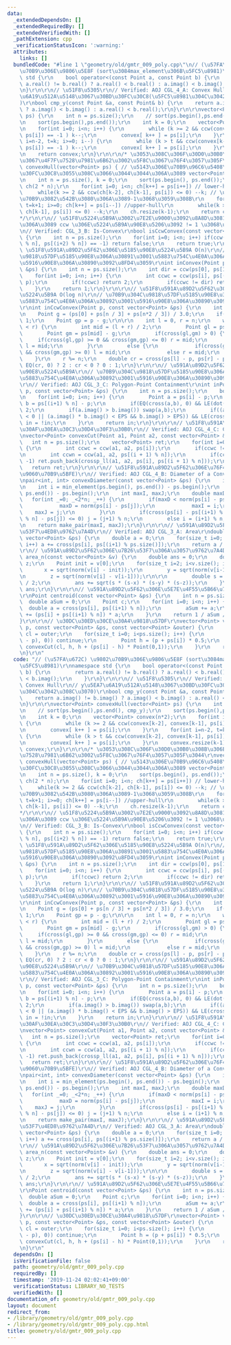 ```yaml
---
data:
  _extendedDependsOn: []
  _extendedRequiredBy: []
  _extendedVerifiedWith: []
  _pathExtension: cpp
  _verificationStatusIcon: ':warning:'
  attributes:
    links: []
  bundledCode: "#line 1 \"geometry/old/gmtr_009_poly.cpp\"\n// (\u57FA\u672C) \u9802\
    \u70B9\u306E\u9806\u5E8F (sort\u3084max_element\u306B\u5FC5\u8981)\r\nnamespace\
    \ std {\r\n    bool operator<(const Point a, const Point b) {\r\n        return\
    \ a.real() != b.real() ? a.real() < b.real() : a.imag() < b.imag();\r\n    }\r\
    \n}\r\n\r\n// \u51F8\u5305\r\n// Verified: AOJ CGL_4_A: Convex Hull\r\n// y\u5EA7\
    \u6A19\u512A\u5148\u3067\u30BD\u30FC\u30C8(\u5FC5\u8981\u304C\u3042\u308C\u3070\
    )\r\nbool cmp_y(const Point &a, const Point& b) {\r\n    return a.imag() != b.imag()\
    \ ? a.imag() < b.imag() : a.real() < b.real();\r\n}\r\n\r\nvector<Point> convexHull(vector<Point>\
    \ ps) {\r\n    int n = ps.size();\r\n    // sort(ps.begin(),ps.end(), cmp_y);\r\
    \n    sort(ps.begin(),ps.end());\r\n    int k = 0;\r\n    vector<Point> convex(n*2);\r\
    \n    for(int i=0; i<n; i++) {\r\n        while (k >= 2 && ccw(convex[k-2], convex[k-1],\
    \ ps[i]) == -1 ) k--;\r\n        convex[ k++ ] = ps[i];\r\n    }\r\n    for(int\
    \ i=n-2, t=k; i>=0; i--) {\r\n        while (k > t && ccw(convex[k-2], convex[k-1],\
    \ ps[i]) == -1 ) k--;\r\n        convex[ k++ ] = ps[i];\r\n    }\r\n    convex.resize(k-1);\r\
    \n    return convex;\r\n}\r\n\r\n/* \u3053\u308C\u306F\u30D0\u30B0\u308B\u306E\
    \u3067\u4F7F\u7528\u7981\u6B62\u3002\u5F8C\u3067\u76F4\u3057\u305F\u3044\r\nvector<Point>\
    \ convexHull(vector<Point> ps) { // \u5143\u306E\u70B9\u96C6\u5408\u304C\u30BD\
    \u30FC\u30C8\u3055\u308C\u3066\u3044\u3044\u306A\u3089 vector<Point> & \u306B\r\
    \n    int n = ps.size(), k = 0;\r\n    sort(ps.begin(), ps.end());\r\n    vector<Point>\
    \ ch(2 * n);\r\n    for(int i=0; i<n; ch[k++] = ps[i++]) // lower-hull\r\n   \
    \     while(k >= 2 && ccw(ch[k-2], ch[k-1], ps[i]) <= 0) --k; // \u4F59\u8A08\u306A\
    \u70B9\u3082\u542B\u3080\u306A\u3089-1\u3068\u3059\u308B\r\n    for(int i=n-2,\
    \ t=k+1; i>=0; ch[k++] = ps[i--]) //upper-hull\r\n        while(k >= t && ccw(ch[k-2],\
    \ ch[k-1], ps[i]) <= 0) --k;\r\n    ch.resize(k-1);\r\n    return ch;\r\n}\r\n\
    */\r\n\r\n// \u51F8\u5224\u5B9A\u3002\u7E2E\u9000\u3092\u8A8D\u3081\u306A\u3044\
    \u306A\u3089 ccw \u306E\u5224\u5B9A\u90E8\u5206\u3092 != 1 \u3068\u3059\u308B\r\
    \n// Verified: CGL_3_B: Is-Convex\r\nbool isCcwConvex(const vector<Point> &ps)\
    \ {\r\n    int n = ps.size();\r\n    for(int i=0; i<n; i++) if(ccw(ps[i], ps[(i+1)\
    \ % n], ps[(i+2) % n]) == -1) return false;\r\n    return true;\r\n}\r\n\r\n//\
    \ \u51F8\u591A\u89D2\u5F62\u306E\u5185\u90E8\u5224\u5B9A O(n)\r\n// \u70B9\u304C\
    \u9818\u57DF\u5185\u90E8\u306A\u30891\u3001\u5883\u754C\u4E0A\u306A\u30892\u3001\
    \u5916\u90E8\u306A\u30890\u3092\u8FD4\u3059\r\nint inConvex(Point p, const vector<Point>\
    \ &ps) {\r\n    int n = ps.size();\r\n    int dir = ccw(ps[0], ps[1], p);\r\n\
    \    for(int i=0; i<n; i++) {\r\n        int ccwc = ccw(ps[i], ps[(i+1) % n],\
    \ p);\r\n        if(!ccwc) return 2;\r\n        if(ccwc != dir) return 0;\r\n\
    \    }\r\n    return 1;\r\n}\r\n\r\n// \u51F8\u591A\u89D2\u5F62\u306E\u5185\u90E8\
    \u5224\u5B9A O(log n)\r\n// \u70B9\u304C\u9818\u57DF\u5185\u90E8\u306A\u30891\u3001\
    \u5883\u754C\u4E0A\u306A\u30892\u3001\u5916\u90E8\u306A\u30890\u3092\u8FD4\u3059\
    \r\nint inCcwConvex(Point p, const vector<Point> &ps) {\r\n    int n = ps.size();\r\
    \n    Point g = (ps[0] + ps[n / 3] + ps[n*2 / 3]) / 3.0;\r\n    if(g == p) return\
    \ 1;\r\n    Point gp = p - g;\r\n\r\n    int l = 0, r = n;\r\n    while(l + 1\
    \ < r) {\r\n        int mid = (l + r) / 2;\r\n        Point gl = ps[l] - g;\r\n\
    \        Point gm = ps[mid] - g;\r\n        if(cross(gl,gm) > 0) {\r\n       \
    \     if(cross(gl,gp) >= 0 && cross(gm,gp) <= 0) r = mid;\r\n            else\
    \ l = mid;\r\n        }\r\n        else {\r\n            if(cross(gl,gp) <= 0\
    \ && cross(gm,gp) >= 0) l = mid;\r\n            else r = mid;\r\n        }\r\n\
    \    }\r\n    r %= n;\r\n    double cr = cross(ps[l] - p, ps[r] - p);\r\n    return\
    \ EQ(cr, 0) ? 2 : cr < 0 ? 0 : 1;\r\n}\r\n\r\n// \u591A\u89D2\u5F62\u306E\u5185\
    \u90E8\u5224\u5B9A\r\n// \u70B9\u304C\u9818\u57DF\u5185\u90E8\u306A\u30891\u3001\
    \u5883\u754C\u4E0A\u306A\u30892\u3001\u5916\u90E8\u306A\u30890\u3092\u8FD4\u3059\
    \r\n// Verified: AOJ CGL_3_C: Polygon-Point Containment\r\nint inPolygon(Point\
    \ p, const vector<Point> &ps) {\r\n    int n = ps.size();\r\n    bool in = false;\r\
    \n    for(int i=0; i<n; i++) {\r\n        Point a = ps[i] - p;\r\n        Point\
    \ b = ps[(i+1) % n] - p;\r\n        if(EQ(cross(a,b), 0) && LE(dot(a,b), 0)) return\
    \ 2;\r\n        if(a.imag() > b.imag()) swap(a,b);\r\n        if((a.imag() * b.imag()\
    \ < 0 || (a.imag() * b.imag() < EPS && b.imag() > EPS)) && LE(cross(a,b), 0))\
    \ in = !in;\r\n    }\r\n    return in;\r\n}\r\n\r\n// \u51F8\u591A\u89D2\u5F62\
    \u30AF\u30EA\u30C3\u30D4\u30F3\u30B0\r\n// Verified: AOJ CGL_4_C: Convex Cut\r\
    \nvector<Point> convexCut(Point a1, Point a2, const vector<Point> &ps) {\r\n \
    \   int n = ps.size();\r\n    vector<Point> ret;\r\n    for(int i=0; i<n; i++)\
    \ {\r\n        int ccwc = ccw(a1, a2, ps[i]);\r\n        if(ccwc != -1) ret.push_back(ps[i]);\r\
    \n        int ccwn = ccw(a1, a2, ps[(i + 1) % n]);\r\n        if(ccwc * ccwn ==\
    \ -1) ret.push_back(crossp_ll(a1, a2, ps[i], ps[(i + 1) % n]));\r\n    }\r\n \
    \   return ret;\r\n}\r\n\r\n// \u51F8\u591A\u89D2\u5F62\u306E\u76F4\u5F84 (\u6700\
    \u9060\u70B9\u5BFE)\r\n// Verified: AOJ CGL_4_B: Diameter of a Convex Polygon\r\
    \npair<int, int> convexDiameter(const vector<Point> &ps) {\r\n    int n = ps.size();\r\
    \n    int i = min_element(ps.begin(), ps.end()) - ps.begin();\r\n    int j = max_element(ps.begin(),\
    \ ps.end()) - ps.begin();\r\n    int maxI, maxJ;\r\n    double maxD = 0;\r\n \
    \   for(int _=0; _<2*n; _++) {\r\n        if(maxD < norm(ps[i] - ps[j])) {\r\n\
    \            maxD = norm(ps[i] - ps[j]);\r\n            maxI = i;\r\n        \
    \    maxJ = j;\r\n        }\r\n        if(cross(ps[i] - ps[(i+1) % n], ps[(j+1)\
    \ % n] - ps[j]) <= 0) j = (j+1) % n;\r\n        else i = (i+1) % n;\r\n    }\r\
    \n    return make_pair(maxI, maxJ);\r\n}\r\n\r\n// \u591A\u89D2\u5F62\u306E\u7B26\
    \u53F7\u4ED8\u9762\u7A4D\r\n// Verified: AOJ CGL_3_A: Area\r\ndouble area(const\
    \ vector<Point> &ps) {\r\n    double a = 0;\r\n    for(size_t i=0; i<ps.size();\
    \ i++) a += cross(ps[i], ps[(i+1) % ps.size()]);\r\n    return a / 2;\r\n}\r\n\
    \r\n// \u591A\u89D2\u5F62\u306E\u7B26\u53F7\u306A\u3057\u9762\u7A4D\r\ndouble\
    \ area_n(const vector<Point> &v) {\r\n    double ans = 0;\r\n    double x, y,\
    \ z;\r\n    Point init = v[0];\r\n    for(size_t i=2; i<v.size(); i++) {\r\n \
    \       x = sqrt(norm(v[i] - init));\r\n        y = sqrt(norm(v[i-1] - init));\r\
    \n        z = sqrt(norm(v[i] - v[i-1]));\r\n\r\n        double s = (x + y + z)\
    \ / 2;\r\n        ans += sqrt(s * (s-x) * (s-y) * (s-z));\r\n    }\r\n    return\
    \ ans;\r\n}\r\n\r\n// \u591A\u89D2\u5F62\u306E\u5E7E\u4F55\u5B66\u7684\u91CD\u5FC3\
    \r\nPoint centroid(const vector<Point> &ps) {\r\n    int n = ps.size();\r\n  \
    \  double aSum = 0;\r\n    Point c;\r\n    for(int i=0; i<n; i++) {\r\n      \
    \  double a = cross(ps[i], ps[(i+1) % n]);\r\n        aSum += a;\r\n        c\
    \ += (ps[i] + ps[(i+1) % n]) * a;\r\n    }\r\n    return 1 / aSum / 3 * c;\r\n\
    }\r\n\r\n// \u30DC\u30ED\u30CE\u30A4\u9818\u57DF\r\nvector<Point> voronoiCell(Point\
    \ p, const vector<Point> &ps, const vector<Point> &outer) {\r\n    vector<Point>\
    \ cl = outer;\r\n    for(size_t i=0; i<ps.size(); i++) {\r\n        if(EQ(norm(ps[i]\
    \ - p), 0)) continue;\r\n        Point h = (p + ps[i]) * 0.5;\r\n        cl =\
    \ convexCut(cl, h, h + (ps[i] - h) * Point(0,1));\r\n    }\r\n    return cl;\r\
    \n}\r\n"
  code: "// (\u57FA\u672C) \u9802\u70B9\u306E\u9806\u5E8F (sort\u3084max_element\u306B\
    \u5FC5\u8981)\r\nnamespace std {\r\n    bool operator<(const Point a, const Point\
    \ b) {\r\n        return a.real() != b.real() ? a.real() < b.real() : a.imag()\
    \ < b.imag();\r\n    }\r\n}\r\n\r\n// \u51F8\u5305\r\n// Verified: AOJ CGL_4_A:\
    \ Convex Hull\r\n// y\u5EA7\u6A19\u512A\u5148\u3067\u30BD\u30FC\u30C8(\u5FC5\u8981\
    \u304C\u3042\u308C\u3070)\r\nbool cmp_y(const Point &a, const Point& b) {\r\n\
    \    return a.imag() != b.imag() ? a.imag() < b.imag() : a.real() < b.real();\r\
    \n}\r\n\r\nvector<Point> convexHull(vector<Point> ps) {\r\n    int n = ps.size();\r\
    \n    // sort(ps.begin(),ps.end(), cmp_y);\r\n    sort(ps.begin(),ps.end());\r\
    \n    int k = 0;\r\n    vector<Point> convex(n*2);\r\n    for(int i=0; i<n; i++)\
    \ {\r\n        while (k >= 2 && ccw(convex[k-2], convex[k-1], ps[i]) == -1 ) k--;\r\
    \n        convex[ k++ ] = ps[i];\r\n    }\r\n    for(int i=n-2, t=k; i>=0; i--)\
    \ {\r\n        while (k > t && ccw(convex[k-2], convex[k-1], ps[i]) == -1 ) k--;\r\
    \n        convex[ k++ ] = ps[i];\r\n    }\r\n    convex.resize(k-1);\r\n    return\
    \ convex;\r\n}\r\n\r\n/* \u3053\u308C\u306F\u30D0\u30B0\u308B\u306E\u3067\u4F7F\
    \u7528\u7981\u6B62\u3002\u5F8C\u3067\u76F4\u3057\u305F\u3044\r\nvector<Point>\
    \ convexHull(vector<Point> ps) { // \u5143\u306E\u70B9\u96C6\u5408\u304C\u30BD\
    \u30FC\u30C8\u3055\u308C\u3066\u3044\u3044\u306A\u3089 vector<Point> & \u306B\r\
    \n    int n = ps.size(), k = 0;\r\n    sort(ps.begin(), ps.end());\r\n    vector<Point>\
    \ ch(2 * n);\r\n    for(int i=0; i<n; ch[k++] = ps[i++]) // lower-hull\r\n   \
    \     while(k >= 2 && ccw(ch[k-2], ch[k-1], ps[i]) <= 0) --k; // \u4F59\u8A08\u306A\
    \u70B9\u3082\u542B\u3080\u306A\u3089-1\u3068\u3059\u308B\r\n    for(int i=n-2,\
    \ t=k+1; i>=0; ch[k++] = ps[i--]) //upper-hull\r\n        while(k >= t && ccw(ch[k-2],\
    \ ch[k-1], ps[i]) <= 0) --k;\r\n    ch.resize(k-1);\r\n    return ch;\r\n}\r\n\
    */\r\n\r\n// \u51F8\u5224\u5B9A\u3002\u7E2E\u9000\u3092\u8A8D\u3081\u306A\u3044\
    \u306A\u3089 ccw \u306E\u5224\u5B9A\u90E8\u5206\u3092 != 1 \u3068\u3059\u308B\r\
    \n// Verified: CGL_3_B: Is-Convex\r\nbool isCcwConvex(const vector<Point> &ps)\
    \ {\r\n    int n = ps.size();\r\n    for(int i=0; i<n; i++) if(ccw(ps[i], ps[(i+1)\
    \ % n], ps[(i+2) % n]) == -1) return false;\r\n    return true;\r\n}\r\n\r\n//\
    \ \u51F8\u591A\u89D2\u5F62\u306E\u5185\u90E8\u5224\u5B9A O(n)\r\n// \u70B9\u304C\
    \u9818\u57DF\u5185\u90E8\u306A\u30891\u3001\u5883\u754C\u4E0A\u306A\u30892\u3001\
    \u5916\u90E8\u306A\u30890\u3092\u8FD4\u3059\r\nint inConvex(Point p, const vector<Point>\
    \ &ps) {\r\n    int n = ps.size();\r\n    int dir = ccw(ps[0], ps[1], p);\r\n\
    \    for(int i=0; i<n; i++) {\r\n        int ccwc = ccw(ps[i], ps[(i+1) % n],\
    \ p);\r\n        if(!ccwc) return 2;\r\n        if(ccwc != dir) return 0;\r\n\
    \    }\r\n    return 1;\r\n}\r\n\r\n// \u51F8\u591A\u89D2\u5F62\u306E\u5185\u90E8\
    \u5224\u5B9A O(log n)\r\n// \u70B9\u304C\u9818\u57DF\u5185\u90E8\u306A\u30891\u3001\
    \u5883\u754C\u4E0A\u306A\u30892\u3001\u5916\u90E8\u306A\u30890\u3092\u8FD4\u3059\
    \r\nint inCcwConvex(Point p, const vector<Point> &ps) {\r\n    int n = ps.size();\r\
    \n    Point g = (ps[0] + ps[n / 3] + ps[n*2 / 3]) / 3.0;\r\n    if(g == p) return\
    \ 1;\r\n    Point gp = p - g;\r\n\r\n    int l = 0, r = n;\r\n    while(l + 1\
    \ < r) {\r\n        int mid = (l + r) / 2;\r\n        Point gl = ps[l] - g;\r\n\
    \        Point gm = ps[mid] - g;\r\n        if(cross(gl,gm) > 0) {\r\n       \
    \     if(cross(gl,gp) >= 0 && cross(gm,gp) <= 0) r = mid;\r\n            else\
    \ l = mid;\r\n        }\r\n        else {\r\n            if(cross(gl,gp) <= 0\
    \ && cross(gm,gp) >= 0) l = mid;\r\n            else r = mid;\r\n        }\r\n\
    \    }\r\n    r %= n;\r\n    double cr = cross(ps[l] - p, ps[r] - p);\r\n    return\
    \ EQ(cr, 0) ? 2 : cr < 0 ? 0 : 1;\r\n}\r\n\r\n// \u591A\u89D2\u5F62\u306E\u5185\
    \u90E8\u5224\u5B9A\r\n// \u70B9\u304C\u9818\u57DF\u5185\u90E8\u306A\u30891\u3001\
    \u5883\u754C\u4E0A\u306A\u30892\u3001\u5916\u90E8\u306A\u30890\u3092\u8FD4\u3059\
    \r\n// Verified: AOJ CGL_3_C: Polygon-Point Containment\r\nint inPolygon(Point\
    \ p, const vector<Point> &ps) {\r\n    int n = ps.size();\r\n    bool in = false;\r\
    \n    for(int i=0; i<n; i++) {\r\n        Point a = ps[i] - p;\r\n        Point\
    \ b = ps[(i+1) % n] - p;\r\n        if(EQ(cross(a,b), 0) && LE(dot(a,b), 0)) return\
    \ 2;\r\n        if(a.imag() > b.imag()) swap(a,b);\r\n        if((a.imag() * b.imag()\
    \ < 0 || (a.imag() * b.imag() < EPS && b.imag() > EPS)) && LE(cross(a,b), 0))\
    \ in = !in;\r\n    }\r\n    return in;\r\n}\r\n\r\n// \u51F8\u591A\u89D2\u5F62\
    \u30AF\u30EA\u30C3\u30D4\u30F3\u30B0\r\n// Verified: AOJ CGL_4_C: Convex Cut\r\
    \nvector<Point> convexCut(Point a1, Point a2, const vector<Point> &ps) {\r\n \
    \   int n = ps.size();\r\n    vector<Point> ret;\r\n    for(int i=0; i<n; i++)\
    \ {\r\n        int ccwc = ccw(a1, a2, ps[i]);\r\n        if(ccwc != -1) ret.push_back(ps[i]);\r\
    \n        int ccwn = ccw(a1, a2, ps[(i + 1) % n]);\r\n        if(ccwc * ccwn ==\
    \ -1) ret.push_back(crossp_ll(a1, a2, ps[i], ps[(i + 1) % n]));\r\n    }\r\n \
    \   return ret;\r\n}\r\n\r\n// \u51F8\u591A\u89D2\u5F62\u306E\u76F4\u5F84 (\u6700\
    \u9060\u70B9\u5BFE)\r\n// Verified: AOJ CGL_4_B: Diameter of a Convex Polygon\r\
    \npair<int, int> convexDiameter(const vector<Point> &ps) {\r\n    int n = ps.size();\r\
    \n    int i = min_element(ps.begin(), ps.end()) - ps.begin();\r\n    int j = max_element(ps.begin(),\
    \ ps.end()) - ps.begin();\r\n    int maxI, maxJ;\r\n    double maxD = 0;\r\n \
    \   for(int _=0; _<2*n; _++) {\r\n        if(maxD < norm(ps[i] - ps[j])) {\r\n\
    \            maxD = norm(ps[i] - ps[j]);\r\n            maxI = i;\r\n        \
    \    maxJ = j;\r\n        }\r\n        if(cross(ps[i] - ps[(i+1) % n], ps[(j+1)\
    \ % n] - ps[j]) <= 0) j = (j+1) % n;\r\n        else i = (i+1) % n;\r\n    }\r\
    \n    return make_pair(maxI, maxJ);\r\n}\r\n\r\n// \u591A\u89D2\u5F62\u306E\u7B26\
    \u53F7\u4ED8\u9762\u7A4D\r\n// Verified: AOJ CGL_3_A: Area\r\ndouble area(const\
    \ vector<Point> &ps) {\r\n    double a = 0;\r\n    for(size_t i=0; i<ps.size();\
    \ i++) a += cross(ps[i], ps[(i+1) % ps.size()]);\r\n    return a / 2;\r\n}\r\n\
    \r\n// \u591A\u89D2\u5F62\u306E\u7B26\u53F7\u306A\u3057\u9762\u7A4D\r\ndouble\
    \ area_n(const vector<Point> &v) {\r\n    double ans = 0;\r\n    double x, y,\
    \ z;\r\n    Point init = v[0];\r\n    for(size_t i=2; i<v.size(); i++) {\r\n \
    \       x = sqrt(norm(v[i] - init));\r\n        y = sqrt(norm(v[i-1] - init));\r\
    \n        z = sqrt(norm(v[i] - v[i-1]));\r\n\r\n        double s = (x + y + z)\
    \ / 2;\r\n        ans += sqrt(s * (s-x) * (s-y) * (s-z));\r\n    }\r\n    return\
    \ ans;\r\n}\r\n\r\n// \u591A\u89D2\u5F62\u306E\u5E7E\u4F55\u5B66\u7684\u91CD\u5FC3\
    \r\nPoint centroid(const vector<Point> &ps) {\r\n    int n = ps.size();\r\n  \
    \  double aSum = 0;\r\n    Point c;\r\n    for(int i=0; i<n; i++) {\r\n      \
    \  double a = cross(ps[i], ps[(i+1) % n]);\r\n        aSum += a;\r\n        c\
    \ += (ps[i] + ps[(i+1) % n]) * a;\r\n    }\r\n    return 1 / aSum / 3 * c;\r\n\
    }\r\n\r\n// \u30DC\u30ED\u30CE\u30A4\u9818\u57DF\r\nvector<Point> voronoiCell(Point\
    \ p, const vector<Point> &ps, const vector<Point> &outer) {\r\n    vector<Point>\
    \ cl = outer;\r\n    for(size_t i=0; i<ps.size(); i++) {\r\n        if(EQ(norm(ps[i]\
    \ - p), 0)) continue;\r\n        Point h = (p + ps[i]) * 0.5;\r\n        cl =\
    \ convexCut(cl, h, h + (ps[i] - h) * Point(0,1));\r\n    }\r\n    return cl;\r\
    \n}\r\n"
  dependsOn: []
  isVerificationFile: false
  path: geometry/old/gmtr_009_poly.cpp
  requiredBy: []
  timestamp: '2019-11-24 02:02:41+09:00'
  verificationStatus: LIBRARY_NO_TESTS
  verifiedWith: []
documentation_of: geometry/old/gmtr_009_poly.cpp
layout: document
redirect_from:
- /library/geometry/old/gmtr_009_poly.cpp
- /library/geometry/old/gmtr_009_poly.cpp.html
title: geometry/old/gmtr_009_poly.cpp
---
```

